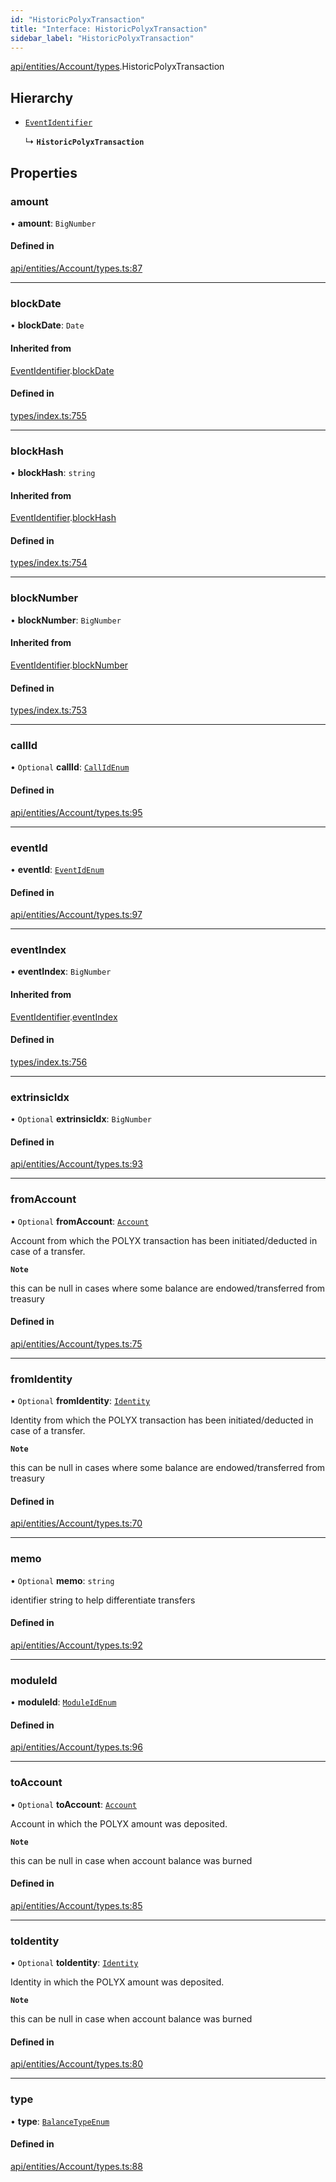 ```yaml
---
id: "HistoricPolyxTransaction"
title: "Interface: HistoricPolyxTransaction"
sidebar_label: "HistoricPolyxTransaction"
---
```


[api/entities/Account/types](../../../../../../modules/API/Entities/Account/Types/Types.md).HistoricPolyxTransaction

## Hierarchy

- [`EventIdentifier`](../../../../../Types/EventIdentifier/EventIdentifier.md)

  ↳ **`HistoricPolyxTransaction`**

## Properties

### amount

• **amount**: `BigNumber`

#### Defined in

[api/entities/Account/types.ts:87](https://github.com/PolymeshAssociation/polymesh-sdk/blob/daafaa68f/src/api/entities/Account/types.ts#L87)

___

### blockDate

• **blockDate**: `Date`

#### Inherited from

[EventIdentifier](../../../../../Types/EventIdentifier/EventIdentifier.md).[blockDate](../../../../../Types/EventIdentifier/EventIdentifier.md#blockdate)

#### Defined in

[types/index.ts:755](https://github.com/PolymeshAssociation/polymesh-sdk/blob/daafaa68f/src/types/index.ts#L755)

___

### blockHash

• **blockHash**: `string`

#### Inherited from

[EventIdentifier](../../../../../Types/EventIdentifier/EventIdentifier.md).[blockHash](../../../../../Types/EventIdentifier/EventIdentifier.md#blockhash)

#### Defined in

[types/index.ts:754](https://github.com/PolymeshAssociation/polymesh-sdk/blob/daafaa68f/src/types/index.ts#L754)

___

### blockNumber

• **blockNumber**: `BigNumber`

#### Inherited from

[EventIdentifier](../../../../../Types/EventIdentifier/EventIdentifier.md).[blockNumber](../../../../../Types/EventIdentifier/EventIdentifier.md#blocknumber)

#### Defined in

[types/index.ts:753](https://github.com/PolymeshAssociation/polymesh-sdk/blob/daafaa68f/src/types/index.ts#L753)

___

### callId

• `Optional` **callId**: [`CallIdEnum`](../../../../../../enums/Types/CallIdEnum/CallIdEnum.md)

#### Defined in

[api/entities/Account/types.ts:95](https://github.com/PolymeshAssociation/polymesh-sdk/blob/daafaa68f/src/api/entities/Account/types.ts#L95)

___

### eventId

• **eventId**: [`EventIdEnum`](../../../../../../enums/Types/EventIdEnum/EventIdEnum.md)

#### Defined in

[api/entities/Account/types.ts:97](https://github.com/PolymeshAssociation/polymesh-sdk/blob/daafaa68f/src/api/entities/Account/types.ts#L97)

___

### eventIndex

• **eventIndex**: `BigNumber`

#### Inherited from

[EventIdentifier](../../../../../Types/EventIdentifier/EventIdentifier.md).[eventIndex](../../../../../Types/EventIdentifier/EventIdentifier.md#eventindex)

#### Defined in

[types/index.ts:756](https://github.com/PolymeshAssociation/polymesh-sdk/blob/daafaa68f/src/types/index.ts#L756)

___

### extrinsicIdx

• `Optional` **extrinsicIdx**: `BigNumber`

#### Defined in

[api/entities/Account/types.ts:93](https://github.com/PolymeshAssociation/polymesh-sdk/blob/daafaa68f/src/api/entities/Account/types.ts#L93)

___

### fromAccount

• `Optional` **fromAccount**: [`Account`](../../../../../../classes/API/Entities/Account/Account.md)

Account from which the POLYX transaction has been initiated/deducted in case of a transfer.

**`Note`**

this can be null in cases where some balance are endowed/transferred from treasury

#### Defined in

[api/entities/Account/types.ts:75](https://github.com/PolymeshAssociation/polymesh-sdk/blob/daafaa68f/src/api/entities/Account/types.ts#L75)

___

### fromIdentity

• `Optional` **fromIdentity**: [`Identity`](../../../../../../classes/API/Entities/Identity/Identity.md)

Identity from which the POLYX transaction has been initiated/deducted in case of a transfer.

**`Note`**

this can be null in cases where some balance are endowed/transferred from treasury

#### Defined in

[api/entities/Account/types.ts:70](https://github.com/PolymeshAssociation/polymesh-sdk/blob/daafaa68f/src/api/entities/Account/types.ts#L70)

___

### memo

• `Optional` **memo**: `string`

identifier string to help differentiate transfers

#### Defined in

[api/entities/Account/types.ts:92](https://github.com/PolymeshAssociation/polymesh-sdk/blob/daafaa68f/src/api/entities/Account/types.ts#L92)

___

### moduleId

• **moduleId**: [`ModuleIdEnum`](../../../../../../enums/Types/ModuleIdEnum/ModuleIdEnum.md)

#### Defined in

[api/entities/Account/types.ts:96](https://github.com/PolymeshAssociation/polymesh-sdk/blob/daafaa68f/src/api/entities/Account/types.ts#L96)

___

### toAccount

• `Optional` **toAccount**: [`Account`](../../../../../../classes/API/Entities/Account/Account.md)

Account in which the POLYX amount was deposited.

**`Note`**

this can be null in case when account balance was burned

#### Defined in

[api/entities/Account/types.ts:85](https://github.com/PolymeshAssociation/polymesh-sdk/blob/daafaa68f/src/api/entities/Account/types.ts#L85)

___

### toIdentity

• `Optional` **toIdentity**: [`Identity`](../../../../../../classes/API/Entities/Identity/Identity.md)

Identity in which the POLYX amount was deposited.

**`Note`**

this can be null in case when account balance was burned

#### Defined in

[api/entities/Account/types.ts:80](https://github.com/PolymeshAssociation/polymesh-sdk/blob/daafaa68f/src/api/entities/Account/types.ts#L80)

___

### type

• **type**: [`BalanceTypeEnum`](../../../../../../enums/Types/BalanceTypeEnum/BalanceTypeEnum.md)

#### Defined in

[api/entities/Account/types.ts:88](https://github.com/PolymeshAssociation/polymesh-sdk/blob/daafaa68f/src/api/entities/Account/types.ts#L88)
